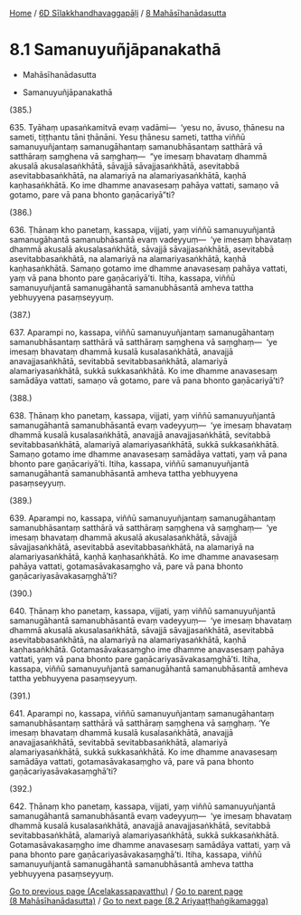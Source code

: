 
[Home](/) / [6D Sīlakkhandhavaggapāḷi](...md) / [8 Mahāsīhanādasutta](../6D/8.md)

# 8.1 Samanuyuñjāpanakathā

* Mahāsīhanādasutta

* Samanuyuñjāpanakathā

(385.)

635\. Tyāhaṃ upasaṅkamitvā evaṃ vadāmi—  ‘yesu no, āvuso, ṭhānesu na sameti, tiṭṭhantu tāni ṭhānāni. Yesu ṭhānesu sameti, tattha viññū samanuyuñjantaṃ samanugāhantaṃ samanubhāsantaṃ satthārā vā satthāraṃ saṃghena vā saṃghaṃ—  “ye imesaṃ bhavataṃ dhammā akusalā akusalasaṅkhātā, sāvajjā sāvajjasaṅkhātā, asevitabbā asevitabbasaṅkhātā, na alamariyā na alamariyasaṅkhātā, kaṇhā kaṇhasaṅkhātā. Ko ime dhamme anavasesaṃ pahāya vattati, samaṇo vā gotamo, pare vā pana bhonto gaṇācariyā”ti?

(386.)

636\. Ṭhānaṃ kho panetaṃ, kassapa, vijjati, yaṃ viññū samanuyuñjantā samanugāhantā samanubhāsantā evaṃ vadeyyuṃ—  ‘ye imesaṃ bhavataṃ dhammā akusalā akusalasaṅkhātā, sāvajjā sāvajjasaṅkhātā, asevitabbā asevitabbasaṅkhātā, na alamariyā na alamariyasaṅkhātā, kaṇhā kaṇhasaṅkhātā. Samaṇo gotamo ime dhamme anavasesaṃ pahāya vattati, yaṃ vā pana bhonto pare gaṇācariyā’ti. Itiha, kassapa, viññū samanuyuñjantā samanugāhantā samanubhāsantā amheva tattha yebhuyyena pasaṃseyyuṃ.

(387.)

637\. Aparampi no, kassapa, viññū samanuyuñjantaṃ samanugāhantaṃ samanubhāsantaṃ satthārā vā satthāraṃ saṃghena vā saṃghaṃ—  ‘ye imesaṃ bhavataṃ dhammā kusalā kusalasaṅkhātā, anavajjā anavajjasaṅkhātā, sevitabbā sevitabbasaṅkhātā, alamariyā alamariyasaṅkhātā, sukkā sukkasaṅkhātā. Ko ime dhamme anavasesaṃ samādāya vattati, samaṇo vā gotamo, pare vā pana bhonto gaṇācariyā’ti?

(388.)

638\. Ṭhānaṃ kho panetaṃ, kassapa, vijjati, yaṃ viññū samanuyuñjantā samanugāhantā samanubhāsantā evaṃ vadeyyuṃ—  ‘ye imesaṃ bhavataṃ dhammā kusalā kusalasaṅkhātā, anavajjā anavajjasaṅkhātā, sevitabbā sevitabbasaṅkhātā, alamariyā alamariyasaṅkhātā, sukkā sukkasaṅkhātā. Samaṇo gotamo ime dhamme anavasesaṃ samādāya vattati, yaṃ vā pana bhonto pare gaṇācariyā’ti. Itiha, kassapa, viññū samanuyuñjantā samanugāhantā samanubhāsantā amheva tattha yebhuyyena pasaṃseyyuṃ.

(389.)

639\. Aparampi no, kassapa, viññū samanuyuñjantaṃ samanugāhantaṃ samanubhāsantaṃ satthārā vā satthāraṃ saṃghena vā saṃghaṃ—  ‘ye imesaṃ bhavataṃ dhammā akusalā akusalasaṅkhātā, sāvajjā sāvajjasaṅkhātā, asevitabbā asevitabbasaṅkhātā, na alamariyā na alamariyasaṅkhātā, kaṇhā kaṇhasaṅkhātā. Ko ime dhamme anavasesaṃ pahāya vattati, gotamasāvakasaṃgho vā, pare vā pana bhonto gaṇācariyasāvakasaṃghā’ti?

(390.)

640\. Ṭhānaṃ kho panetaṃ, kassapa, vijjati, yaṃ viññū samanuyuñjantā samanugāhantā samanubhāsantā evaṃ vadeyyuṃ—  ‘ye imesaṃ bhavataṃ dhammā akusalā akusalasaṅkhātā, sāvajjā sāvajjasaṅkhātā, asevitabbā asevitabbasaṅkhātā, na alamariyā na alamariyasaṅkhātā, kaṇhā kaṇhasaṅkhātā. Gotamasāvakasaṃgho ime dhamme anavasesaṃ pahāya vattati, yaṃ vā pana bhonto pare gaṇācariyasāvakasaṃghā’ti. Itiha, kassapa, viññū samanuyuñjantā samanugāhantā samanubhāsantā amheva tattha yebhuyyena pasaṃseyyuṃ.

(391.)

641\. Aparampi no, kassapa, viññū samanuyuñjantaṃ samanugāhantaṃ samanubhāsantaṃ satthārā vā satthāraṃ saṃghena vā saṃghaṃ. ‘Ye imesaṃ bhavataṃ dhammā kusalā kusalasaṅkhātā, anavajjā anavajjasaṅkhātā, sevitabbā sevitabbasaṅkhātā, alamariyā alamariyasaṅkhātā, sukkā sukkasaṅkhātā. Ko ime dhamme anavasesaṃ samādāya vattati, gotamasāvakasaṃgho vā, pare vā pana bhonto gaṇācariyasāvakasaṃghā’ti?

(392.)

642\. Ṭhānaṃ kho panetaṃ, kassapa, vijjati, yaṃ viññū samanuyuñjantā samanugāhantā samanubhāsantā evaṃ vadeyyuṃ—  ‘ye imesaṃ bhavataṃ dhammā kusalā kusalasaṅkhātā, anavajjā anavajjasaṅkhātā, sevitabbā sevitabbasaṅkhātā, alamariyā alamariyasaṅkhātā, sukkā sukkasaṅkhātā. Gotamasāvakasaṃgho ime dhamme anavasesaṃ samādāya vattati, yaṃ vā pana bhonto pare gaṇācariyasāvakasaṃghā’ti. Itiha, kassapa, viññū samanuyuñjantā samanugāhantā samanubhāsantā amheva tattha yebhuyyena pasaṃseyyuṃ.

[Go to previous page (Acelakassapavatthu)](Acelakassapavatthu.md) / [Go to parent page (8 Mahāsīhanādasutta)](../6D/8.md) / [Go to next page (8.2 Ariyaaṭṭhaṅgikamagga)](8.2.md)


